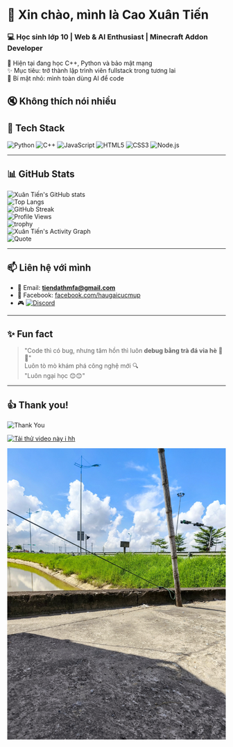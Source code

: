 # 👋 Xin chào, mình là Cao Xuân Tiến  
### 💻 Học sinh lớp 10 | Web & AI Enthusiast | Minecraft Addon Developer  

🌱 Hiện tại đang học C++, Python và bảo mật mạng  
✨ Mục tiêu: trở thành lập trình viên fullstack trong tương lai  
🤯 Bí mật nhỏ: mình toàn dùng AI để code

🔇 Không thích nói nhiều
---

## 🚀 Tech Stack
![Python](https://img.shields.io/badge/Python-3776AB?logo=python&logoColor=white)
![C++](https://img.shields.io/badge/C++-00599C?logo=cplusplus&logoColor=white)
![JavaScript](https://img.shields.io/badge/JavaScript-F7DF1E?logo=javascript&logoColor=black)
![HTML5](https://img.shields.io/badge/HTML5-E34F26?logo=html5&logoColor=white)
![CSS3](https://img.shields.io/badge/CSS3-1572B6?logo=css3&logoColor=white)
![Node.js](https://img.shields.io/badge/Node.js-339933?logo=node.js&logoColor=white)

---

## 📊 GitHub Stats
![Xuân Tiến's GitHub stats](https://github-readme-stats.vercel.app/api?username=Tienkj&show_icons=true&theme=tokyonight&cache_seconds=1800)  
![Top Langs](https://github-readme-stats.vercel.app/api/top-langs/?username=Tienkj&layout=compact&theme=tokyonight&cache_seconds=1800)  
![GitHub Streak](https://github-readme-streak-stats.herokuapp.com/?user=Tienkj&theme=tokyonight&cache_seconds=60)  
![Profile Views](https://komarev.com/ghpvc/?username=Tienkj&label=Profile%20views&color=0e75b6&style=flat)  
![trophy](https://github-profile-trophy.vercel.app/?username=Tienkj&theme=tokyonight&margin-w=15&margin-h=15)  
![Xuân Tiến's Activity Graph](https://github-readme-activity-graph.vercel.app/graph?username=Tienkj&theme=tokyo-night&cache_seconds=1800)  
![Quote](https://quotes-github-readme.vercel.app/api?type=horizontal&theme=tokyonight)

---

## 📫 Liên hệ với mình
- 📧 Email: **tiendathmfa@gmail.com**  
- 💼 Facebook: [facebook.com/haugaicucmup](https://facebook.com/haugaicucmup)  
- 🎮 [![Discord](https://img.shields.io/badge/Discord-Tienkj-5865F2?logo=discord&logoColor=white)](https://discord.com/users/tienkj)

---

## ✨ Fun fact
> "Code thì có bug, nhưng tâm hồn thì luôn **debug bằng trà đá vỉa hè** 🍵😆"  
> Luôn tò mò khám phá công nghệ mới 🔍  
> "Luôn ngại học 😊😊"

---

## 👍 Thank you!
![Thank You](https://raw.githubusercontent.com/trinib/trinib/a5f17399d881c5651a89bfe4a621014b08346cf0/images/marquee.svg)

[![Tải thử video này i hh](https://raw.githubusercontent.com/Tienkj/Tienkjaz/main/thumb.jpg)](https://github.com/Tienkj/Tienkjaz/raw/refs/heads/main/jumpscare.mp4)

![Ảnh đẹp tự chụp](https://github.com/Tienkj/Tienkj/blob/4fdb956c686beb1c957d47ff0b8f106b8bd68e58/IMG_20250705_091804~2.jpg)
